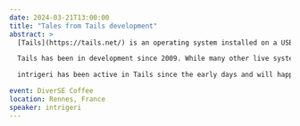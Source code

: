 ```yaml
---
date: 2024-03-21T13:00:00
title: "Tales from Tails development"
abstract: >
  [Tails](https://tails.net/) is an operating system installed on a USB stick which protects against surveillance and censorship. To minimize traces, it is “amnesic” – except for what is explicitly saved – and routes all connections through the Tor network.

  Tails has been in development since 2009. While many other live systems with similar goals existed around that time, Tails is the one which survived the amount of work and dedication required to maintain such a project. Several design and organisational choices made possible for Tails to survive with very limited resources.

  intrigeri has been active in Tails since the early days and will happily answer almost all our questions on how a full operating system gets engineering from various free software components, and the many challenges that it creates.

event: DiverSE Coffee
location: Rennes, France
speaker: intrigeri
---
```

